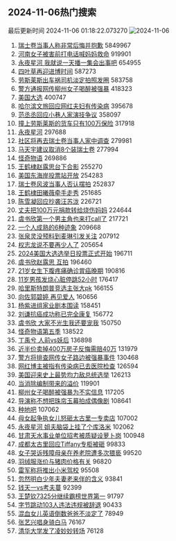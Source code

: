 ## 2024-11-06热门搜索 
最后更新时间 2024-11-06 01:18:22.073270 
![2024-11-06](https://imgs-storage.s3.us-east-005.backblazeb2.com/20241106/2024-11-06.png?versionId=4_z8fbbed132d73df8689c40f13_f1135d798b0ddb8d1_d20241105_m171822_c005_v0501024_t0028_u01730827102027) 
1. [瑞士卷当事人称非常后悔并抱歉](https://s.weibo.com/weibo?q=%23%E7%91%9E%E5%A3%AB%E5%8D%B7%E5%BD%93%E4%BA%8B%E4%BA%BA%E7%A7%B0%E9%9D%9E%E5%B8%B8%E5%90%8E%E6%82%94%E5%B9%B6%E6%8A%B1%E6%AD%89%23&t=31&band_rank=1&Refer=top) 5849967
1. [河南女子被害前打电话喊妈妈救命](https://s.weibo.com/weibo?q=%E6%B2%B3%E5%8D%97%E5%A5%B3%E5%AD%90%E8%A2%AB%E5%AE%B3%E5%89%8D%E6%89%93%E7%94%B5%E8%AF%9D%E5%96%8A%E5%A6%88%E5%A6%88%E6%95%91%E5%91%BD&t=31&band_rank=16&Refer=top) 919901
1. [永夜星河 我就说一天播一集会出事吧](https://s.weibo.com/weibo?q=%E6%B0%B8%E5%A4%9C%E6%98%9F%E6%B2%B3%20%E6%88%91%E5%B0%B1%E8%AF%B4%E4%B8%80%E5%A4%A9%E6%92%AD%E4%B8%80%E9%9B%86%E4%BC%9A%E5%87%BA%E4%BA%8B%E5%90%A7&t=31&band_rank=2&Refer=top) 654955
1. [四叶草再迎进博时间](https://s.weibo.com/weibo?q=%23%E5%9B%9B%E5%8F%B6%E8%8D%89%E5%86%8D%E8%BF%8E%E8%BF%9B%E5%8D%9A%E6%97%B6%E9%97%B4%23&t=31&band_rank=3&Refer=top) 587273
1. [劳斯莱斯出车祸司机淡定拍照发圈](https://s.weibo.com/weibo?q=%23%E5%8A%B3%E6%96%AF%E8%8E%B1%E6%96%AF%E5%87%BA%E8%BD%A6%E7%A5%B8%E5%8F%B8%E6%9C%BA%E6%B7%A1%E5%AE%9A%E6%8B%8D%E7%85%A7%E5%8F%91%E5%9C%88%23&t=31&band_rank=4&Refer=top) 583758
1. [警方通报网传柳州女子喝醉被强暴](https://s.weibo.com/weibo?q=%23%E8%AD%A6%E6%96%B9%E9%80%9A%E6%8A%A5%E7%BD%91%E4%BC%A0%E6%9F%B3%E5%B7%9E%E5%A5%B3%E5%AD%90%E5%96%9D%E9%86%89%E8%A2%AB%E5%BC%BA%E6%9A%B4%23&t=31&band_rank=5&Refer=top) 418323
1. [美国大选](https://s.weibo.com/weibo?q=%23%E7%BE%8E%E5%9B%BD%E5%A4%A7%E9%80%89%23&t=31&band_rank=6&Refer=top) 400747
1. [哈尔滨文旅回应网红夫妇有传染病](https://s.weibo.com/weibo?q=%23%E5%93%88%E5%B0%94%E6%BB%A8%E6%96%87%E6%97%85%E5%9B%9E%E5%BA%94%E7%BD%91%E7%BA%A2%E5%A4%AB%E5%A6%87%E6%9C%89%E4%BC%A0%E6%9F%93%E7%97%85%23&t=31&band_rank=7&Refer=top) 395678
1. [范丞丞回应小巷人家演技争议](https://s.weibo.com/weibo?q=%23%E8%8C%83%E4%B8%9E%E4%B8%9E%E5%9B%9E%E5%BA%94%E5%B0%8F%E5%B7%B7%E4%BA%BA%E5%AE%B6%E6%BC%94%E6%8A%80%E4%BA%89%E8%AE%AE%23&t=31&band_rank=8&Refer=top) 358097
1. [撞上劳斯莱斯的货车只有100万保险](https://s.weibo.com/weibo?q=%23%E6%92%9E%E4%B8%8A%E5%8A%B3%E6%96%AF%E8%8E%B1%E6%96%AF%E7%9A%84%E8%B4%A7%E8%BD%A6%E5%8F%AA%E6%9C%89100%E4%B8%87%E4%BF%9D%E9%99%A9%23&t=31&band_rank=13&Refer=top) 317918
1. [永夜星河](https://s.weibo.com/weibo?q=%E6%B0%B8%E5%A4%9C%E6%98%9F%E6%B2%B3&t=31&band_rank=9&Refer=top) 297688
1. [社区将再去瑞士卷当事人家中调查](https://s.weibo.com/weibo?q=%23%E7%A4%BE%E5%8C%BA%E5%B0%86%E5%86%8D%E5%8E%BB%E7%91%9E%E5%A3%AB%E5%8D%B7%E5%BD%93%E4%BA%8B%E4%BA%BA%E5%AE%B6%E4%B8%AD%E8%B0%83%E6%9F%A5%23&t=31&band_rank=10&Refer=top) 279981
1. [马天宇建议取消8个装瑞士卷](https://s.weibo.com/weibo?q=%23%E9%A9%AC%E5%A4%A9%E5%AE%87%E5%BB%BA%E8%AE%AE%E5%8F%96%E6%B6%888%E4%B8%AA%E8%A3%85%E7%91%9E%E5%A3%AB%E5%8D%B7%23&t=31&band_rank=11&Refer=top) 277994
1. [怪奇物语](https://s.weibo.com/weibo?q=%E6%80%AA%E5%A5%87%E7%89%A9%E8%AF%AD&t=31&band_rank=12&Refer=top) 269886
1. [王鹤棣赵露思台下合影](https://s.weibo.com/weibo?q=%23%E7%8E%8B%E9%B9%A4%E6%A3%A3%E8%B5%B5%E9%9C%B2%E6%80%9D%E5%8F%B0%E4%B8%8B%E5%90%88%E5%BD%B1%23&t=31&band_rank=28&Refer=top) 255270
1. [美国东海岸投票站开放](https://s.weibo.com/weibo?q=%23%E7%BE%8E%E5%9B%BD%E4%B8%9C%E6%B5%B7%E5%B2%B8%E6%8A%95%E7%A5%A8%E7%AB%99%E5%BC%80%E6%94%BE%23&t=31&band_rank=14&Refer=top) 254283
1. [瑞士卷风波当事人否认摆拍](https://s.weibo.com/weibo?q=%23%E7%91%9E%E5%A3%AB%E5%8D%B7%E9%A3%8E%E6%B3%A2%E5%BD%93%E4%BA%8B%E4%BA%BA%E5%90%A6%E8%AE%A4%E6%91%86%E6%8B%8D%23&t=31&band_rank=15&Refer=top) 252837
1. [王鹤棣田曦薇牵手走秀](https://s.weibo.com/weibo?q=%23%E7%8E%8B%E9%B9%A4%E6%A3%A3%E7%94%B0%E6%9B%A6%E8%96%87%E7%89%B5%E6%89%8B%E8%B5%B0%E7%A7%80%23&t=31&band_rank=17&Refer=top) 251685
1. [陈雪凝回应抄袭汪苏泷](https://s.weibo.com/weibo?q=%E9%99%88%E9%9B%AA%E5%87%9D%E5%9B%9E%E5%BA%94%E6%8A%84%E8%A2%AD%E6%B1%AA%E8%8B%8F%E6%B3%B7&t=31&band_rank=18&Refer=top) 226721
1. [丈夫把100万元捐款转给烧伤妈妈](https://s.weibo.com/weibo?q=%23%E4%B8%88%E5%A4%AB%E6%8A%8A100%E4%B8%87%E5%85%83%E6%8D%90%E6%AC%BE%E8%BD%AC%E7%BB%99%E7%83%A7%E4%BC%A4%E5%A6%88%E5%A6%88%23&t=31&band_rank=19&Refer=top) 224644
1. [虞书欣第一个男主角也来打call了](https://s.weibo.com/weibo?q=%E8%99%9E%E4%B9%A6%E6%AC%A3%E7%AC%AC%E4%B8%80%E4%B8%AA%E7%94%B7%E4%B8%BB%E8%A7%92%E4%B9%9F%E6%9D%A5%E6%89%93call%E4%BA%86&t=31&band_rank=9&Refer=top) 217721
1. [一个人成熟的6种迹象](https://s.weibo.com/weibo?q=%23%E4%B8%80%E4%B8%AA%E4%BA%BA%E6%88%90%E7%86%9F%E7%9A%846%E7%A7%8D%E8%BF%B9%E8%B1%A1%23&t=31&band_rank=38&Refer=top) 209668
1. [张泉灵没预料到麦琳引发关注](https://s.weibo.com/weibo?q=%23%E5%BC%A0%E6%B3%89%E7%81%B5%E6%B2%A1%E9%A2%84%E6%96%99%E5%88%B0%E9%BA%A6%E7%90%B3%E5%BC%95%E5%8F%91%E5%85%B3%E6%B3%A8%23&t=31&band_rank=12&Refer=top) 207912
1. [权志龙说不要再少人了](https://s.weibo.com/weibo?q=%E6%9D%83%E5%BF%97%E9%BE%99%E8%AF%B4%E4%B8%8D%E8%A6%81%E5%86%8D%E5%B0%91%E4%BA%BA%E4%BA%86&t=31&band_rank=20&Refer=top) 205654
1. [2024美国大选选举日投票正式开始](https://s.weibo.com/weibo?q=%232024%E7%BE%8E%E5%9B%BD%E5%A4%A7%E9%80%89%E9%80%89%E4%B8%BE%E6%97%A5%E6%8A%95%E7%A5%A8%E6%AD%A3%E5%BC%8F%E5%BC%80%E5%A7%8B%23&t=31&band_rank=21&Refer=top) 196711
1. [虞书欣赵露思 互拍](https://s.weibo.com/weibo?q=%E8%99%9E%E4%B9%A6%E6%AC%A3%E8%B5%B5%E9%9C%B2%E6%80%9D%20%E4%BA%92%E6%8B%8D&t=31&band_rank=22&Refer=top) 196460
1. [21岁女生下腹疼痛确诊胃癌晚期](https://s.weibo.com/weibo?q=%2321%E5%B2%81%E5%A5%B3%E7%94%9F%E4%B8%8B%E8%85%B9%E7%96%BC%E7%97%9B%E7%A1%AE%E8%AF%8A%E8%83%83%E7%99%8C%E6%99%9A%E6%9C%9F%23&t=31&band_rank=23&Refer=top) 190816
1. [11岁男孩发烧心脏停跳52小时](https://s.weibo.com/weibo?q=%2311%E5%B2%81%E7%94%B7%E5%AD%A9%E5%8F%91%E7%83%A7%E5%BF%83%E8%84%8F%E5%81%9C%E8%B7%B352%E5%B0%8F%E6%97%B6%23&t=31&band_rank=24&Refer=top) 176417
1. [哈里斯特朗普竞选主张大pk](https://s.weibo.com/weibo?q=%23%E5%93%88%E9%87%8C%E6%96%AF%E7%89%B9%E6%9C%97%E6%99%AE%E7%AB%9E%E9%80%89%E4%B8%BB%E5%BC%A0%E5%A4%A7pk%23&t=31&band_rank=25&Refer=top) 166155
1. [向佐郭碧婷 再见爱人](https://s.weibo.com/weibo?q=%E5%90%91%E4%BD%90%E9%83%AD%E7%A2%A7%E5%A9%B7%20%E5%86%8D%E8%A7%81%E7%88%B1%E4%BA%BA&t=31&band_rank=26&Refer=top) 160656
1. [杨紫进组家业剧本围读](https://s.weibo.com/weibo?q=%23%E6%9D%A8%E7%B4%AB%E8%BF%9B%E7%BB%84%E5%AE%B6%E4%B8%9A%E5%89%A7%E6%9C%AC%E5%9B%B4%E8%AF%BB%23&t=31&band_rank=27&Refer=top) 158451
1. [刘谦抗癌成功称已完全康复](https://s.weibo.com/weibo?q=%23%E5%88%98%E8%B0%A6%E6%8A%97%E7%99%8C%E6%88%90%E5%8A%9F%E7%A7%B0%E5%B7%B2%E5%AE%8C%E5%85%A8%E5%BA%B7%E5%A4%8D%23&t=31&band_rank=29&Refer=top) 156772
1. [虞书欣 大家不光生我还要宠我](https://s.weibo.com/weibo?q=%E8%99%9E%E4%B9%A6%E6%AC%A3%20%E5%A4%A7%E5%AE%B6%E4%B8%8D%E5%85%89%E7%94%9F%E6%88%91%E8%BF%98%E8%A6%81%E5%AE%A0%E6%88%91&t=31&band_rank=30&Refer=top) 150750
1. [怪奇物语第五季](https://s.weibo.com/weibo?q=%E6%80%AA%E5%A5%87%E7%89%A9%E8%AF%AD%E7%AC%AC%E4%BA%94%E5%AD%A3&t=31&band_rank=31&Refer=top) 138522
1. [丁禹兮 人前vs妖后](https://s.weibo.com/weibo?q=%E4%B8%81%E7%A6%B9%E5%85%AE%20%E4%BA%BA%E5%89%8Dvs%E5%A6%96%E5%90%8E&t=31&band_rank=32&Refer=top) 136898
1. [近半价卖掉400万房子反悔需赔40万](https://s.weibo.com/weibo?q=%23%E8%BF%91%E5%8D%8A%E4%BB%B7%E5%8D%96%E6%8E%89400%E4%B8%87%E6%88%BF%E5%AD%90%E5%8F%8D%E6%82%94%E9%9C%80%E8%B5%9440%E4%B8%87%23&t=31&band_rank=33&Refer=top) 131979
1. [警方将排查网传女子路边被强暴事件](https://s.weibo.com/weibo?q=%23%E8%AD%A6%E6%96%B9%E5%B0%86%E6%8E%92%E6%9F%A5%E7%BD%91%E4%BC%A0%E5%A5%B3%E5%AD%90%E8%B7%AF%E8%BE%B9%E8%A2%AB%E5%BC%BA%E6%9A%B4%E4%BA%8B%E4%BB%B6%23&t=31&band_rank=34&Refer=top) 130468
1. [网红博主被指有传染病已去医院检查](https://s.weibo.com/weibo?q=%23%E7%BD%91%E7%BA%A2%E5%8D%9A%E4%B8%BB%E8%A2%AB%E6%8C%87%E6%9C%89%E4%BC%A0%E6%9F%93%E7%97%85%E5%B7%B2%E5%8E%BB%E5%8C%BB%E9%99%A2%E6%A3%80%E6%9F%A5%23&t=31&band_rank=35&Refer=top) 126594
1. [美国迎来史上最势均力敌总统选举](https://s.weibo.com/weibo?q=%23%E7%BE%8E%E5%9B%BD%E8%BF%8E%E6%9D%A5%E5%8F%B2%E4%B8%8A%E6%9C%80%E5%8A%BF%E5%9D%87%E5%8A%9B%E6%95%8C%E6%80%BB%E7%BB%9F%E9%80%89%E4%B8%BE%23&t=31&band_rank=36&Refer=top) 126213
1. [当消除编制带来的溢价](https://s.weibo.com/weibo?q=%23%E5%BD%93%E6%B6%88%E9%99%A4%E7%BC%96%E5%88%B6%E5%B8%A6%E6%9D%A5%E7%9A%84%E6%BA%A2%E4%BB%B7%23&t=31&band_rank=37&Refer=top) 119901
1. [柳州女子喝醉被强暴为不实信息](https://s.weibo.com/weibo?q=%23%E6%9F%B3%E5%B7%9E%E5%A5%B3%E5%AD%90%E5%96%9D%E9%86%89%E8%A2%AB%E5%BC%BA%E6%9A%B4%E4%B8%BA%E4%B8%8D%E5%AE%9E%E4%BF%A1%E6%81%AF%23&t=31&band_rank=20&Refer=top) 117205
1. [导演称不想把珠帘玉幕拍成偶像剧](https://s.weibo.com/weibo?q=%23%E5%AF%BC%E6%BC%94%E7%A7%B0%E4%B8%8D%E6%83%B3%E6%8A%8A%E7%8F%A0%E5%B8%98%E7%8E%89%E5%B9%95%E6%8B%8D%E6%88%90%E5%81%B6%E5%83%8F%E5%89%A7%23&t=31&band_rank=39&Refer=top) 108641
1. [种地吧](https://s.weibo.com/weibo?q=%E7%A7%8D%E5%9C%B0%E5%90%A7&t=31&band_rank=40&Refer=top) 107062
1. [母女起争执女儿怒砸太古里一专卖店](https://s.weibo.com/weibo?q=%23%E6%AF%8D%E5%A5%B3%E8%B5%B7%E4%BA%89%E6%89%A7%E5%A5%B3%E5%84%BF%E6%80%92%E7%A0%B8%E5%A4%AA%E5%8F%A4%E9%87%8C%E4%B8%80%E4%B8%93%E5%8D%96%E5%BA%97%23&t=31&band_rank=41&Refer=top) 107002
1. [永夜星河 姐夫脑袋上挂了个库洛米](https://s.weibo.com/weibo?q=%E6%B0%B8%E5%A4%9C%E6%98%9F%E6%B2%B3%20%E5%A7%90%E5%A4%AB%E8%84%91%E8%A2%8B%E4%B8%8A%E6%8C%82%E4%BA%86%E4%B8%AA%E5%BA%93%E6%B4%9B%E7%B1%B3&t=31&band_rank=42&Refer=top) 102062
1. [甘肃天水事业单位招考被质疑设萝卜岗](https://s.weibo.com/weibo?q=%23%E7%94%98%E8%82%83%E5%A4%A9%E6%B0%B4%E4%BA%8B%E4%B8%9A%E5%8D%95%E4%BD%8D%E6%8B%9B%E8%80%83%E8%A2%AB%E8%B4%A8%E7%96%91%E8%AE%BE%E8%90%9D%E5%8D%9C%E5%B2%97%23&t=31&band_rank=43&Refer=top) 100948
1. [成都太古里回应Tiffany专柜被砸](https://s.weibo.com/weibo?q=%23%E6%88%90%E9%83%BD%E5%A4%AA%E5%8F%A4%E9%87%8C%E5%9B%9E%E5%BA%94Tiffany%E4%B8%93%E6%9F%9C%E8%A2%AB%E7%A0%B8%23&t=31&band_rank=44&Refer=top) 99833
1. [女子哭诉残障母亲在养老院遭多次猥亵](https://s.weibo.com/weibo?q=%23%E5%A5%B3%E5%AD%90%E5%93%AD%E8%AF%89%E6%AE%8B%E9%9A%9C%E6%AF%8D%E4%BA%B2%E5%9C%A8%E5%85%BB%E8%80%81%E9%99%A2%E9%81%AD%E5%A4%9A%E6%AC%A1%E7%8C%A5%E4%BA%B5%23&t=31&band_rank=45&Refer=top) 99520
1. [羽绒服涨价与猪肉价格有关](https://s.weibo.com/weibo?q=%23%E7%BE%BD%E7%BB%92%E6%9C%8D%E6%B6%A8%E4%BB%B7%E4%B8%8E%E7%8C%AA%E8%82%89%E4%BB%B7%E6%A0%BC%E6%9C%89%E5%85%B3%23&t=31&band_rank=46&Refer=top) 96820
1. [雷军称将推出小米驾校](https://s.weibo.com/weibo?q=%23%E9%9B%B7%E5%86%9B%E7%A7%B0%E5%B0%86%E6%8E%A8%E5%87%BA%E5%B0%8F%E7%B1%B3%E9%A9%BE%E6%A0%A1%23&t=31&band_rank=47&Refer=top) 95508
1. [忽然明白少年夫妻老来伴的含义](https://s.weibo.com/weibo?q=%23%E5%BF%BD%E7%84%B6%E6%98%8E%E7%99%BD%E5%B0%91%E5%B9%B4%E5%A4%AB%E5%A6%BB%E8%80%81%E6%9D%A5%E4%BC%B4%E7%9A%84%E5%90%AB%E4%B9%89%23&t=31&band_rank=48&Refer=top) 93841
1. [钱天一vs考夫蔓](https://s.weibo.com/weibo?q=%23%E9%92%B1%E5%A4%A9%E4%B8%80vs%E8%80%83%E5%A4%AB%E8%94%93%23&t=31&band_rank=49&Refer=top) 92399
1. [王楚钦7325分继续霸榜世界第一](https://s.weibo.com/weibo?q=%23%E7%8E%8B%E6%A5%9A%E9%92%A67325%E5%88%86%E7%BB%A7%E7%BB%AD%E9%9C%B8%E6%A6%9C%E4%B8%96%E7%95%8C%E7%AC%AC%E4%B8%80%23&t=31&band_rank=50&Refer=top) 91797
1. [字节跳动103人违法违规被辞退](https://s.weibo.com/weibo?q=%23%E5%AD%97%E8%8A%82%E8%B7%B3%E5%8A%A8103%E4%BA%BA%E8%BF%9D%E6%B3%95%E8%BF%9D%E8%A7%84%E8%A2%AB%E8%BE%9E%E9%80%80%23&t=31&band_rank=31&Refer=top) 90433
1. [混血女儿英语倒数爸爸不淡定了](https://s.weibo.com/weibo?q=%23%E6%B7%B7%E8%A1%80%E5%A5%B3%E5%84%BF%E8%8B%B1%E8%AF%AD%E5%80%92%E6%95%B0%E7%88%B8%E7%88%B8%E4%B8%8D%E6%B7%A1%E5%AE%9A%E4%BA%86%23&t=31&band_rank=36&Refer=top) 78949
1. [张艺兴唱身骑白马](https://s.weibo.com/weibo?q=%E5%BC%A0%E8%89%BA%E5%85%B4%E5%94%B1%E8%BA%AB%E9%AA%91%E7%99%BD%E9%A9%AC&t=31&band_rank=46&Refer=top) 76167
1. [清华大学发了凌妙妙转场](https://s.weibo.com/weibo?q=%E6%B8%85%E5%8D%8E%E5%A4%A7%E5%AD%A6%E5%8F%91%E4%BA%86%E5%87%8C%E5%A6%99%E5%A6%99%E8%BD%AC%E5%9C%BA&t=31&band_rank=47&Refer=top) 76128
